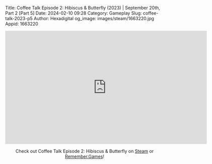 Title: Coffee Talk Episode 2: Hibiscus & Butterfly (2023) | September 20th, Part 2 [Part 5]
Date: 2024-02-10 09:28
Category: Gameplay
Slug: coffee-talk-2023-p5
Author: Hexadigital
og_image: images/steam/1663220.jpg
Appid: 1663220

<center><iframe src="https://www.youtube.com/embed/9RJyqil9zkM?feature=oembed" allow="accelerometer; autoplay; encrypted-media; gyroscope; picture-in-picture" width="640" height="360" frameborder="0"></iframe>

Check out Coffee Talk Episode 2: Hibiscus & Butterfly on [Steam](https://store.steampowered.com/app/1663220/?curator_clanid=34633900) or [Remember.Games](https://remember.games/game/8083/coffee-talk-episode-2-hibiscus-butterfly/)!</center>